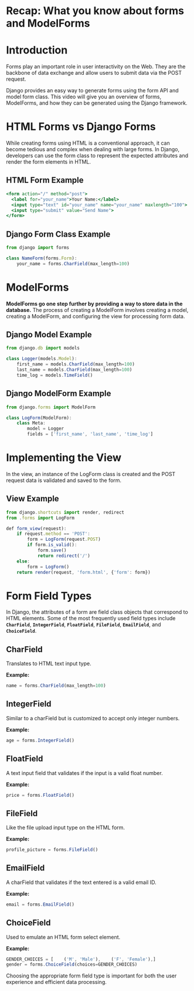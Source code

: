 # Recap: What you know about forms and ModelForms

# Introduction

Forms play an important role in user interactivity on the Web. They are the backbone of data exchange and allow users to submit data via the POST request. 

Django provides an easy way to generate forms using the form API and model form class. This video will give you an overview of forms, ModelForms, and how they can be generated using the Django framework.

# HTML Forms vs Django Forms

While creating forms using HTML is a conventional approach, it can become tedious and complex when dealing with large forms. In Django, developers can use the form class to represent the expected attributes and render the form elements in HTML.

## HTML Form Example

```jsx
<form action="/" method="post">
  <label for="your_name">Your Name:</label>
  <input type="text" id="your_name" name="your_name" maxlength="100">
  <input type="submit" value="Send Name">
</form>
```

## Django Form Class Example

```jsx
from django import forms

class NameForm(forms.Form):
    your_name = forms.CharField(max_length=100)
```

# ModelForms

**ModelForms go one step further by providing a way to store data in the database.** The process of creating a ModelForm involves creating a model, creating a ModelForm, and configuring the view for processing form data.

## Django Model Example

```jsx
from django.db import models

class Logger(models.Model):
    first_name = models.CharField(max_length=100)
    last_name = models.CharField(max_length=100)
    time_log = models.TimeField()
```

## Django ModelForm Example

```jsx
from django.forms import ModelForm

class LogForm(ModelForm):
    class Meta:
        model = Logger
        fields = ['first_name', 'last_name', 'time_log']
```

# Implementing the View

In the view, an instance of the LogForm class is created and the POST request data is validated and saved to the form.

## View Example

```jsx
from django.shortcuts import render, redirect
from .forms import LogForm

def form_view(request):
    if request.method == 'POST':
        form = LogForm(request.POST)
        if form.is_valid():
            form.save()
            return redirect('/')
    else:
        form = LogForm()
    return render(request, 'form.html', {'form': form})
```

# Form Field Types

In Django, the attributes of a form are field class objects that correspond to HTML elements. Some of the most frequently used field types include **`CharField`**, **`IntegerField`**, **`FloatField`**, **`FileField`**, **`EmailField`**, and **`ChoiceField`**.

## CharField

Translates to HTML text input type. 

**Example:**

```jsx
name = forms.CharField(max_length=100)
```

## IntegerField

Similar to a charField but is customized to accept only integer numbers.

**Example:**

```jsx
age = forms.IntegerField()
```

## FloatField

A text input field that validates if the input is a valid float number. 

**Example:**

```jsx
price = forms.FloatField()
```

## FileField

Like the file upload input type on the HTML form. 

**Example:**

```jsx
profile_picture = forms.FileField()
```

## EmailField

A charField that validates if the text entered is a valid email ID. 

**Example:**

```jsx
email = forms.EmailField()
```

## ChoiceField

Used to emulate an HTML form select element. 

**Example:**

```jsx
GENDER_CHOICES = [    ('M', 'Male'),    ('F', 'Female'),]
gender = forms.ChoiceField(choices=GENDER_CHOICES)
```

Choosing the appropriate form field type is important for both the user experience and efficient data processing.